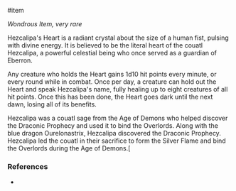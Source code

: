  #item 

*Wondrous Item, very rare*

Hezcalipa's Heart is a radiant crystal about the size of a human fist, pulsing with divine energy. It is believed to be the literal heart of the couatl Hezcalipa, a powerful celestial being who once served as a guardian of Eberron.

Any creature who holds the Heart gains 1d10 hit points every minute, or every round while in combat. Once per day, a creature can hold out the Heart and speak Hezcalipa's name, fully healing up to eight creatures of all hit points. Once this has been done, the Heart goes dark until the next dawn, losing all of its benefits.

Hezcalipa was a couatl sage from the Age of Demons who helped discover the Draconic Prophecy and used it to bind the Overlords. Along with the blue dragon Ourelonastrix, Hezcalipa discovered the Draconic Prophecy. Hezcalipa led the couatl in their sacrifice to form the Silver Flame and bind the Overlords during the Age of Demons.[

### References

- 